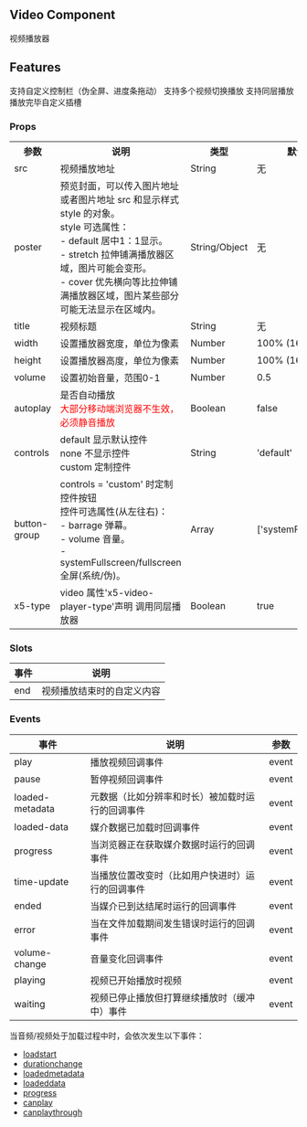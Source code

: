 ## Video Component
视频播放器

## Features
支持自定义控制栏（伪全屏、进度条拖动）
支持多个视频切换播放
支持同层播放
播放完毕自定义插槽

### Props
<table>
  <tr>
    <th>参数</th>
    <th>说明</th>
    <th>类型</th>  
    <th>默认值</th>  
  </tr>
  <tr>
    <td>src</td>
    <td>视频播放地址</td>
    <td>String</td>  
    <td>无</td>  
  </tr>
  <tr>
    <td>poster</td>
    <td>预览封面，可以传入图片地址或者图片地址 src 和显示样式 style 的对象。<br />style 可选属性：<br />- default 居中1：1显示。<br />- stretch 拉伸铺满播放器区域，图片可能会变形。<br />- cover 优先横向等比拉伸铺满播放器区域，图片某些部分可能无法显示在区域内。</td>
    <td>String/Object</td>  
    <td>无</td>  
  </tr>
  <tr>
    <td>title</td>
    <td>视频标题</td>
    <td>String</td>  
    <td>无</td>  
  </tr>
  <tr>
    <td>width</td>
    <td>设置播放器宽度，单位为像素</td>
    <td>Number</td>  
    <td>100% (16:9)</td>  
  </tr>
  <tr>
    <td>height</td>
    <td>设置播放器高度，单位为像素</td>
    <td>Number</td>  
    <td>100% (16:9)</td>  
  </tr>
  <tr>
    <td>volume</td>
    <td>设置初始音量，范围0-1</td>
    <td>Number</td>  
    <td>0.5</td>  
  </tr>
  <tr>
    <td>autoplay</td>
    <td>是否自动播放<br /><span style="color: red;">大部分移动端浏览器不生效，必须静音播放</span></td>
    <td>Boolean</td>  
    <td>false</td>  
  </tr>
  <tr>
    <td>controls</td>
    <td>default 显示默认控件<br />none 不显示控件<br />custom 定制控件</td>
    <td>String</td>  
    <td>'default'</td>  
  </tr>
  <tr>
    <td>button-group</td>
    <td>controls = 'custom' 时定制控件按钮<br />控件可选属性(从左往右)：<br />- barrage 弹幕。<br />- volume 音量。<br />- systemFullscreen/fullscreen 全屏(系统/伪)。</td>
    <td>Array</td>  
    <td>['systemFullscreen']</td>  
  </tr>
  <tr>
    <td>x5-type</td>
    <td>video 属性'x5-video-player-type'声明 调用同层播放器</td>
    <td>Boolean</td>  
    <td>true</td>  
  </tr>
</table>

### Slots
| 事件 | 说明 |
| --- | --- |
| end | 视频播放结束时的自定义内容<template v-slot:end></template> |

### Events
| 事件 | 说明 | 参数 |
| --- | --- | --- |
| play | 播放视频回调事件 | event |
| pause | 暂停视频回调事件 | event |
| loaded-metadata | 元数据（比如分辨率和时长）被加载时运行的回调事件 | event |
| loaded-data | 媒介数据已加载时回调事件 | event |
| progress | 当浏览器正在获取媒介数据时运行的回调事件 | event |
| time-update | 当播放位置改变时（比如用户快进时）运行的回调事件 | event |
| ended | 当媒介已到达结尾时运行的回调事件 | event |
| error | 当在文件加载期间发生错误时运行的回调事件 | event |
| volume-change | 音量变化回调事件 | event |
| playing | 视频已开始播放时视频 | event |
| waiting | 视频已停止播放但打算继续播放时（缓冲中）事件 | event |

当音频/视频处于加载过程中时，会依次发生以下事件：
- [loadstart](https://www.w3school.com.cn/tags/av_event_loadstart.asp)
- [durationchange](https://www.w3school.com.cn/tags/av_event_durationchange.asp)
- [loadedmetadata](https://www.w3school.com.cn/tags/av_event_loadedmetadata.asp)
- [loadeddata](https://www.w3school.com.cn/tags/av_event_loadeddata.asp)
- [progress](https://www.w3school.com.cn/tags/av_event_progress.asp)
- [canplay](https://www.w3school.com.cn/tags/av_event_canplay.asp)
- [canplaythrough](https://www.w3school.com.cn/tags/av_event_canplaythrough.asp)
